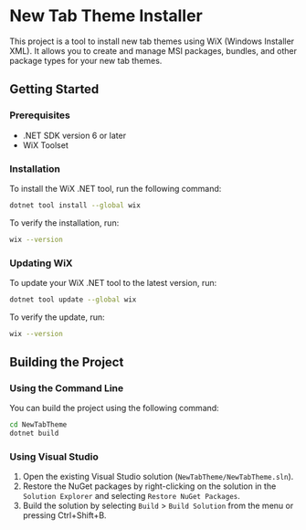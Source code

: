 # New Tab Theme Installer

This project is a tool to install new tab themes using WiX (Windows Installer XML). It allows you to create and manage MSI packages, bundles, and other package types for your new tab themes.

## Getting Started

### Prerequisites

- .NET SDK version 6 or later
- WiX Toolset

### Installation

To install the WiX .NET tool, run the following command:

```bash
dotnet tool install --global wix
```

To verify the installation, run:

```bash
wix --version
```

### Updating WiX

To update your WiX .NET tool to the latest version, run:

```bash
dotnet tool update --global wix
```

To verify the update, run:

```bash
wix --version
```

## Building the Project

### Using the Command Line

You can build the project using the following command:

```bash
cd NewTabTheme
dotnet build
```

### Using Visual Studio

1. Open the existing Visual Studio solution (`NewTabTheme/NewTabTheme.sln`).
2. Restore the NuGet packages by right-clicking on the solution in the `Solution Explorer` and selecting `Restore NuGet Packages`.
3. Build the solution by selecting `Build` > `Build Solution` from the menu or pressing Ctrl+Shift+B.
